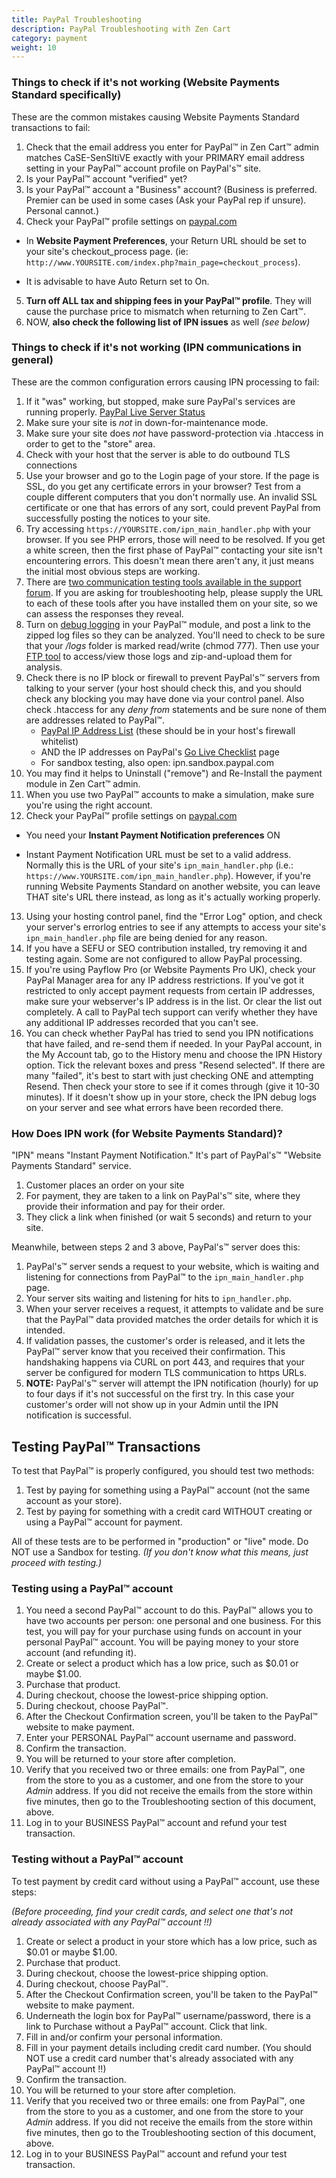 ```yaml
---
title: PayPal Troubleshooting
description: PayPal Troubleshooting with Zen Cart 
category: payment
weight: 10
---
```


### Things to check if it's not working (Website Payments Standard specifically)

These are the common mistakes causing Website Payments Standard transactions to fail:

1.  Check that the email address you enter for PayPal™ in Zen Cart™ admin matches CaSE-SenSItiVE exactly with your PRIMARY email address setting in your PayPal™ account profile on PayPal's™ site.
2.  Is your PayPal™ account "verified" yet?
3.  Is your PayPal™ account a "Business" account? (Business is preferred. Premier can be used in some cases (Ask your PayPal rep if unsure). Personal cannot.)
4.  Check your PayPal™ profile settings on [paypal.com](http://paypal.com/)

* In **Website Payment Preferences**, your Return URL should be set to your site's checkout_process page. (ie: `http://www.YOURSITE.com/index.php?main_page=checkout_process`).

* It is advisable to have Auto Return set to On.

5.  **Turn off ALL tax and shipping fees in your PayPal™ profile**. They will cause the purchase price to mismatch when returning to Zen Cart™.
6.  NOW, **also check the following list of IPN issues** as well _(see below)_

### Things to check if it's not working (IPN communications in general)

These are the common configuration errors causing IPN processing to fail:

1.  If it "was" working, but stopped, make sure PayPal's services are running properly. [PayPal Live Server Status](https://www.x.com/community/ppx/system_status)
2.  Make sure your site is *not* in down-for-maintenance mode.
3.  Make sure your site does *not* have password-protection via .htaccess in order to get to the "store" area.
4.  Check with your host that the server is able to do outbound TLS connections
5.  Use your browser and go to the Login page of your store. If the page is SSL, do you get any certificate errors in your browser? Test from a couple different computers that you don't normally use. An invalid SSL certificate or one that has errors of any sort, could prevent PayPal from successfully posting the notices to your site.
6.  Try accessing `https://YOURSITE.com/ipn_main_handler.php` with your browser. If you see PHP errors, those will need to be resolved. If you get a white screen, then the first phase of PayPal™ contacting your site isn't encountering errors. This doesn't mean there aren't any, it just means the initial most obvious steps are working.
7.  There are [two communication testing tools available in the support forum](https://www.zen-cart.com/forum/showthread.php?t=65680). If you are asking for troubleshooting help, please supply the URL to each of these tools after you have installed them on your site, so we can assess the responses they reveal.
8.  Turn on [debug logging](https://www.zen-cart.com/forum/showthread.php?t=61199) in your PayPal™ module, and post a link to the zipped log files so they can be analyzed. You'll need to check to be sure that your _/logs_ folder is marked read/write (chmod 777). Then use your [FTP tool](/user/first_steps/useful_tools/#ftp-tools) to access/view those logs and zip-and-upload them for analysis.
9.  Check there is no IP block or firewall to prevent PayPal's™ servers from talking to your server (your host should check this, and you should check any blocking you may have done via your control panel. Also check .htaccess for any _deny from_ statements and be sure none of them are addresses related to PayPal™.
    *   [PayPal IP Address List](https://ppmts.custhelp.com/cgi-bin/ppdts.cfg/php/enduser/std_adp.php?p_faqid=92) (these should be in your host's firewall whitelist)
    *   AND the IP addresses on PayPal's [Go Live Checklist](https://cms.paypal.com/us/cgi-bin/?cmd=_render-content&content_ID=developer/howto_api_golivechecklist) page
    *   For sandbox testing, also open: ipn.sandbox.paypal.com
10.  You may find it helps to Uninstall ("remove") and Re-Install the payment module in Zen Cart™ admin.
11.  When you use two PayPal™ accounts to make a simulation, make sure you're using the right account.
12.  Check your PayPal™ profile settings on [paypal.com](http://paypal.com/)

*   You need your **Instant Payment Notification preferences** ON

*   Instant Payment Notification URL must be set to a valid address. Normally this is the URL of your site's `ipn_main_handler.php` (i.e.: `https://www.YOURSITE.com/ipn_main_handler.php`). However, if you're running Website Payments Standard on another website, you can leave THAT site's URL there instead, as long as it's actually working properly.

13.  Using your hosting control panel, find the "Error Log" option, and check your server's errorlog entries to see if any attempts to access your site's `ipn_main_handler.php` file are being denied for any reason.
14.  If you have a SEFU or SEO contribution installed, try removing it and testing again. Some are not configured to allow PayPal processing.
15.  If you're using Payflow Pro (or Website Payments Pro UK), check your PayPal Manager area for any IP address restrictions. If you've got it restricted to only accept payment requests from certain IP addresses, make sure your webserver's IP address is in the list. Or clear the list out completely. A call to PayPal tech support can verify whether they have any additional IP addresses recorded that you can't see.
16.  You can check whether PayPal has tried to send you IPN notifications that have failed, and re-send them if needed. In your PayPal account, in the My Account tab, go to the History menu and choose the IPN History option. Tick the relevant boxes and press "Resend selected". If there are many "failed", it's best to start with just checking ONE and attempting Resend. Then check your store to see if it comes through (give it 10-30 minutes). If it doesn't show up in your store, check the IPN debug logs on your server and see what errors have been recorded there.

### How Does IPN work (for Website Payments Standard)?

"IPN" means "Instant Payment Notification." It's part of PayPal's™ "Website Payments Standard" service.

1.  Customer places an order on your site
2.  For payment, they are taken to a link on PayPal's™ site, where they provide their information and pay for their order.
3.  They click a link when finished (or wait 5 seconds) and return to your site.

Meanwhile, between steps 2 and 3 above, PayPal's™ server does this:

1.  PayPal's™ server sends a request to your website, which is waiting and listening for connections from PayPal™ to the `ipn_main_handler.php` page.
2.  Your server sits waiting and listening for hits to `ipn_handler.php`.
3.  When your server receives a request, it attempts to validate and be sure that the PayPal™ data provided matches the order details for which it is intended.
4.  If validation passes, the customer's order is released, and it lets the PayPal™ server know that you received their confirmation. This handshaking happens via CURL on port 443, and requires that your server be configured for modern TLS communication to https URLs.
5.  **NOTE:** PayPal's™ server will attempt the IPN notification (hourly) for up to four days if it's not successful on the first try. In this case your customer's order will not show up in your Admin until the IPN notification is successful.

## Testing PayPal™ Transactions

To test that PayPal™ is properly configured, you should test two methods:

1.  Test by paying for something using a PayPal™ account (not the same account as your store).
2.  Test by paying for something with a credit card WITHOUT creating or using a PayPal™ account for payment.

All of these tests are to be performed in "production" or "live" mode. Do NOT use a Sandbox for testing. _(If you don't know what this means, just proceed with testing.)_

### Testing using a PayPal™ account

1.  You need a second PayPal™ account to do this. PayPal™ allows you to have two accounts per person: one personal and one business. For this test, you will pay for your purchase using funds on account in your personal PayPal™ account. You will be paying money to your store account (and refunding it).
2.  Create or select a product which has a low price, such as $0.01 or maybe $1.00.
3.  Purchase that product.
4.  During checkout, choose the lowest-price shipping option.
5.  During checkout, choose PayPal™.
6.  After the Checkout Confirmation screen, you'll be taken to the PayPal™ website to make payment.
7.  Enter your PERSONAL PayPal™ account username and password.
8.  Confirm the transaction.
9.  You will be returned to your store after completion.
10.  Verify that you received two or three emails: one from PayPal™, one from the store to you as a customer, and one from the store to your _Admin_ address. If you did not receive the emails from the store within five minutes, then go to the Troubleshooting section of this document, above.
11.  Log in to your BUSINESS PayPal™ account and refund your test transaction.

### Testing without a PayPal™ account

To test payment by credit card without using a PayPal™ account, use these steps:

_(Before proceeding, find your credit cards, and select one that's not already associated with any PayPal™ account !!)_

1.  Create or select a product in your store which has a low price, such as $0.01 or maybe $1.00.
2.  Purchase that product.
3.  During checkout, choose the lowest-price shipping option.
4.  During checkout, choose PayPal™.
5.  After the Checkout Confirmation screen, you'll be taken to the PayPal™ website to make payment.
6.  Underneath the login box for PayPal™ username/password, there is a link to Purchase without a PayPal™ account. Click that link.
7.  Fill in and/or confirm your personal information.
8.  Fill in your payment details including credit card number. (You should NOT use a credit card number that's already associated with any PayPal™ account !!)
9.  Confirm the transaction.
10.  You will be returned to your store after completion.
11.  Verify that you received two or three emails: one from PayPal™, one from the store to you as a customer, and one from the store to your _Admin_ address. If you did not receive the emails from the store within five minutes, then go to the Troubleshooting section of this document, above.
12.  Log in to your BUSINESS PayPal™ account and refund your test transaction.

